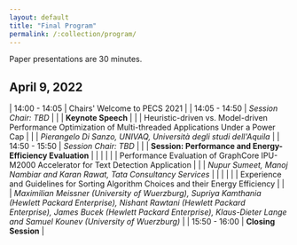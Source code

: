 ```yaml
---
layout: default
title: "Final Program"
permalink: /:collection/program/
---
```



Paper presentations are 30 minutes.

## April 9, 2022

| 14:00 - 14:05 | Chairs' Welcome to PECS 2021 |
| 14:05 - 14:50 | *Session Chair: TBD* |
| | **Keynote Speech** |
| | Heuristic-driven vs. Model-driven Performance Optimization of Multi-threaded Applications Under a Power Cap |
| | *Pierangelo Di Sanzo, UNIVAQ, Università degli studi dell'Aquila* |
| 14:50 - 15:50 | *Session Chair: TBD* |
| | **Session: Performance and Energy-Efficiency Evaluation** |
| | |
| | Performance Evaluation of GraphCore IPU-M2000 Accelerator for Text Detection Application |
| | *Nupur Sumeet, Manoj Nambiar and Karan Rawat, Tata Consultancy Services* |
| | |
| | Experience and Guidelines for Sorting Algorithm Choices and their Energy Efficiency |
| | *Maximilian Meissner (University of Wuerzburg), Supriya Kamthania (Hewlett Packard Enterprise), Nishant Rawtani (Hewlett Packard Enterprise), James Bucek (Hewlett Packard Enterprise), Klaus-Dieter Lange and Samuel Kounev (University of Wuerzburg)* |
| 15:50 - 16:00 | **Closing Session** |

